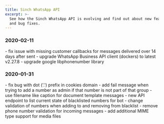 ```yaml
---
title: Sinch WhatsApp API
excerpt: >-
  See how the Sinch WhatsApp API is evolving and find out about new features
  and bug fixes.
---
```

<h3>2020-02-11</h3>
  - fix issue with missing customer callbacks for messages delivered over 14 days after sent
  - upgrade WhatsApp Business API client (dockers) to latest v2.27.8
  - upgrade google libphonenumber library

<h3>2020-01-31</h3>
  - fix bug with dot ('.') prefix in cookies domain
  - add fail message when trying to add a number as admin if that number is not part of that group 
  - use filename like caption for document template messages
  - new API endpoint to list current state of blacklisted numbers for bot
  - change validation of numbers when adding to and removing from blacklist
  - remove phone number validation for incoming messages
  - add additional MIME type support for media files 
